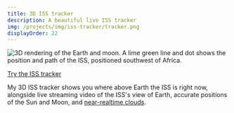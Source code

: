 ```yaml
---
title: 3D ISS tracker
description: A beautiful live ISS tracker
img: /projects/img/iss-tracker/tracker.png
displayOrder: 22
---
```


![3D rendering of the Earth and moon. A lime green line and dot shows the position and path of the ISS, positioned southwest of Africa.](/img/iss-tracker/tracker.png)

[Try the ISS tracker](https://iss.matteason.co.uk)

My 3D ISS tracker shows you where above Earth the ISS is right now, alongside live streaming video of the ISS's view of Earth, accurate positions of the Sun and Moon, and [near-realtime clouds](/projects/live-cloud-maps).